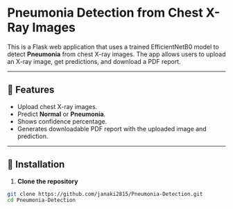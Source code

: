 # Pneumonia Detection from Chest X-Ray Images

This is a Flask web application that uses a trained EfficientNetB0 model to detect **Pneumonia** from chest X-ray images. The app allows users to upload an X-ray image, get predictions, and download a PDF report.

---

## 🔹 Features
- Upload chest X-ray images.
- Predict **Normal** or **Pneumonia**.
- Shows confidence percentage.
- Generates downloadable PDF report with the uploaded image and prediction.

---


## 🔹 Installation

1. **Clone the repository**
```bash
git clone https://github.com/janaki2815/Pneumonia-Detection.git
cd Pneumonia-Detection

